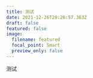```yaml
---
title: 测试
date: 2021-12-26T20:26:57.363Z
draft: false
featured: false
image:
  filename: featured
  focal_point: Smart
  preview_only: false
---
```

测试